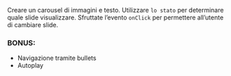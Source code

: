 
Creare un carousel di immagini e testo. 
Utilizzare `lo stato` per determinare quale slide visualizzare.
Sfruttate l’evento `onClick` per permettere all’utente di cambiare slide.

### BONUS:

- Navigazione tramite bullets
- Autoplay